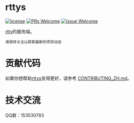 # rttys

[1]: https://img.shields.io/badge/license-LGPL2-brightgreen.svg?style=plastic
[2]: /LICENSE
[3]: https://img.shields.io/badge/PRs-welcome-brightgreen.svg?style=plastic
[4]: https://github.com/zhaojh329/rttys/pulls
[5]: https://img.shields.io/badge/Issues-welcome-brightgreen.svg?style=plastic
[6]: https://github.com/zhaojh329/rttys/issues/new

[![license][1]][2]
[![PRs Welcome][3]][4]
[![Issue Welcome][5]][6]

[rtty](https://github.com/zhaojh329/rtty)的服务端。

`请保持关注以获取最新的项目动态`

# 贡献代码
如果你想帮助[rttys](https://github.com/zhaojh329/rttys)变得更好，请参考
[CONTRIBUTING_ZH.md](https://github.com/zhaojh329/rttys/blob/master/CONTRIBUTING_ZH.md)。

# 技术交流
QQ群：153530783
